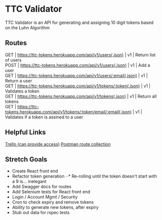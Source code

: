# TTC Validator

TTC Validator is an API for generating and assigning 10 digit tokens based on the Luhn Algorithm

## Routes
GET  |  https://ttc-tokens.herokuapp.com/api/v1/users(.json)                       |  v1  |  Return list of users                     
POST  |  https://ttc-tokens.herokuapp.com/api/v1/users(.json)                       |  v1  |  Add a user                               
GET  |  https://ttc-tokens.herokuapp.com/api/v1/users/:email(.json)                |  v1  |  Return a user                            
GET  |  https://ttc-tokens.herokuapp.com/api/v1/tokens/:token(.json)               |  v1  |  Validates a token                        
GET  |  https://ttc-tokens.herokuapp.com/api/v1/tokens(.json)                      |  v1  |  Return all tokens                        
GET  |  https://ttc-tokens.herokuapp.com/api/v1/tokens/:token/email/:email(.json)  |  v1  |  Validates if a token is assined to a user

## Helpful Links
[Trello (can provide access)](https://trello.com/b/GJ2smytj/ttc)
[Postman route collection](https://file.io/RaxUIPVwca7y)

## Stretch Goals
* Create React front end
* Refactor token generation
⋅⋅* Re-rolling until the token doesn't start with a 9 is... inelegant
* Add Swagger docs for routes
* Add Selenium tests for React front end
* Login / Account Mgmt / Security
* Cron to check expiry and remove tokens
* Ability to generate new tokens, after expiry
* Stub out data for rspec tests